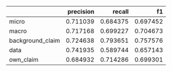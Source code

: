 |                  |   precision |   recall |       f1 |
|:-----------------|------------:|---------:|---------:|
| micro            |    0.711039 | 0.684375 | 0.697452 |
| macro            |    0.717168 | 0.699227 | 0.704673 |
| background_claim |    0.724638 | 0.793651 | 0.757576 |
| data             |    0.741935 | 0.589744 | 0.657143 |
| own_claim        |    0.684932 | 0.714286 | 0.699301 |